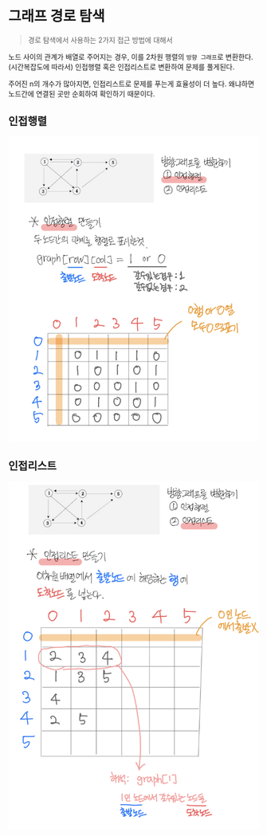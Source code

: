 # 그래프 경로 탐색

> 경로 탐색에서 사용하는 2가지 접근 방법에 대해서

노드 사이의 관계가 배열로 주어지는 경우, 이를 2차원 행렬의 `방향 그래프`로 변환한다. (시간복잡도에 따라서) 인접행렬 혹은 인접리스트로 변환하여 문제를 풀게된다.

주어진 n의 개수가 많아지면, 인접리스트로 문제를 푸는게 효율성이 더 높다. 왜냐하면 노드간에 연결된 곳만 순회하여 확인하기 때문이다.

## 인접행렬

![인접행렬](/screenshots/s09_02_1.jpeg)

## 인접리스트

![인접리스트](/screenshots/s09_02_2.jpeg)
